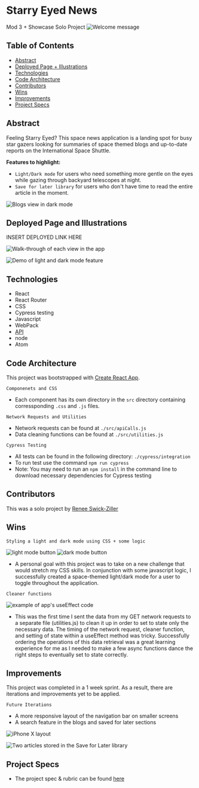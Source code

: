 # Starry Eyed News
Mod 3 + Showcase Solo Project
![Welcome message](https://user-images.githubusercontent.com/83723401/141825107-dbf2ffda-dec5-4c5b-a8fb-f49656843f9c.png)


## Table of Contents
  - [Abstract](#abstract)
  - [Deployed Page + Illustrations](#deployed-page-and-illustrations)
  - [Technologies](#technologies)
  - [Code Architecture](#code-architecture)
  - [Contributors](#contributors)
  - [Wins](#wins)
  - [Improvements](#improvements)
  - [Project Specs](#project-specs)

## Abstract
Feeling Starry Eyed? This space news application is a landing spot for busy star gazers looking for summaries of space themed blogs and up-to-date reports on the International Space Shuttle. 

**Features to highlight:**
- ``Light/Dark mode`` for users who need something more gentle on the eyes while gazing through backyard telescopes at night.
- ``Save for later library`` for users who don't have time to read the entire article in the moment.

![Blogs view in dark mode](https://user-images.githubusercontent.com/83723401/141830139-8c46bd97-4089-4707-a562-77c5b860b3ac.png)

## Deployed Page and Illustrations
INSERT DEPLOYED LINK HERE

![Walk-through of each view in the app](https://user-images.githubusercontent.com/83723401/141832661-86f7ab99-c2f3-495b-9caa-dbc82dd99433.gif)

![Demo of light and dark mode feature](https://user-images.githubusercontent.com/83723401/141832942-142fcf7d-09f2-4067-a098-a0f1e03674f4.gif)

## Technologies
  - React
  - React Router
  - CSS
  - Cypress testing
  - Javascript
  - WebPack
  - [API](https://api.spaceflightnewsapi.net/v3/documentation#/) 
  - node
  - Atom

## Code Architecture
This project was bootstrapped with [Create React App](https://github.com/facebook/create-react-app).

``Componenets and CSS``
- Each component has its own directory in the ``src`` directory containing corressponding ``.css`` and ``.js`` files.

``Network Requests and Utilities``
- Network requests can be found at ``./src/apiCalls.js``
- Data cleaning functions can be found at ``./src/utilities.js``

``Cypress Testing``
- All tests can be found in the following directory: ``./cypress/integration``
- To run test use the command ``npm run cypress``
- Note: You may need to run an ``npm install`` in the command line to download necessary dependencies for Cypress testing

## Contributors
This was a solo project by [Renee Swick-Ziller](https://github.com/reneeswick)

## Wins
``Styling a light and dark mode using CSS + some logic``

![light mode button](https://user-images.githubusercontent.com/83723401/141830675-72a3cbb4-a6c0-4314-9ea5-d11b72627f60.png)
![dark mode button](https://user-images.githubusercontent.com/83723401/141830700-5c645b8f-0a21-4d63-9c7e-f6cff18ae5c5.png)
- A personal goal with this project was to take on a new challenge that would stretch my CSS skills. In conjunction with some javascript logic, I successfully created a space-themed light/dark mode for a user to toggle throughout the application.


``Cleaner functions``

![example of app's useEffect code](https://user-images.githubusercontent.com/83723401/141830970-b650a39d-51a0-4fc2-b7ff-e09757fe9d87.png)
- This was the first time I sent the data from my GET network requests to a separate file (utilities.js) to clean it up in order to set to state only the necessary data. The timing of the network request, cleaner function, and setting of state within a useEffect method was tricky. Successfully ordering the operations of this data retrieval was a great learning experience for me as I needed to make a few async functions dance the right steps to eventually set to state correctly.

## Improvements 
This project was completed in a 1 week sprint. As a result, there are iterations and improvements yet to be applied.

``Future Iterations``
- A more responsive layout of the navigation bar on smaller screens
- A search feature in the blogs and saved for later sections

![iPhone X layout](https://user-images.githubusercontent.com/83723401/141831231-e8cd7d6d-dbb6-4103-8893-191c40092e90.png)

![Two articles stored in the Save for Later library](https://user-images.githubusercontent.com/83723401/141831375-8c3ef8fe-e654-497d-b615-4b1115e7d96a.png)

## Project Specs
  - The project spec & rubric can be found [here](https://frontend.turing.edu/projects/module-3/showcase.html)
